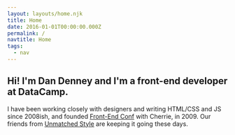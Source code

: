 ```yaml
---
layout: layouts/home.njk
title: Home
date: 2016-01-01T00:00:00.000Z
permalink: /
navtitle: Home
tags:
  - nav
---
```


## Hi! I'm Dan Denney and I'm a front-end developer at DataCamp.

I have been working closely with designers and writing HTML/CSS and JS since 2008ish, and founded [Front-End Conf](http://frontenddesignconference.com) with Cherrie, in 2009. Our friends from [Unmatched Style](http://unmatchedstyle.com) are keeping it going these days.
